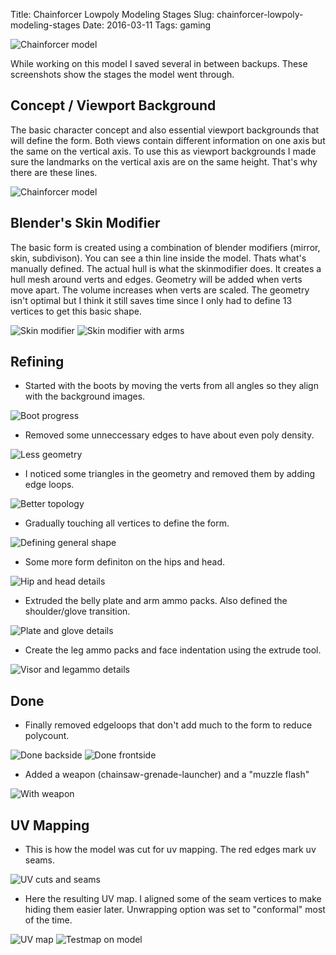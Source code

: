 Title: Chainforcer Lowpoly Modeling Stages
Slug: chainforcer-lowpoly-modeling-stages
Date: 2016-03-11
Tags: gaming

![Chainforcer model]({static}/images/modprog/title_pose.png)

While working on this model I saved several in between backups. These screenshots show the stages the model went through.

## Concept / Viewport Background

The basic character concept and also essential viewport backgrounds that will define the form. Both views contain different information on one axis but the same on the vertical axis. To use this as viewport backgrounds I made sure the landmarks on the vertical axis are on the same height. That's why there are these lines.

![Chainforcer model]({static}/images/modprog/00_background.png)

## Blender's Skin Modifier

The basic form is created using a combination of blender modifiers (mirror, skin, subdivison). You can see a thin line inside the model. Thats what's manually defined. The actual hull is what the skinmodifier does. It creates a hull mesh around verts and edges. Geometry will be added when verts move apart. The volume increases when verts are scaled. The geometry isn't optimal but I think it still saves time since I only had to define 13 vertices to get this basic shape.

![Skin modifier]({static}/images/modprog/01_skinmod.png)
![Skin modifier with arms]({static}/images/modprog/02_skinmod_w_arms.png)

## Refining

* Started with the boots by moving the verts from all angles so they align with the background images.

![Boot progress]({static}/images/modprog/03_progress_boot.png)

* Removed some unneccessary edges to have about even poly density.

![Less geometry]({static}/images/modprog/04_less_geometry.png)

* I noticed some triangles in the geometry and removed them by adding edge loops.

![Better topology]({static}/images/modprog/05_better_topo.png)

* Gradually touching all vertices to define the form.

![Defining general shape]({static}/images/modprog/06_getting_in_shape.png)

* Some more form definiton on the hips and head.

![Hip and head details]({static}/images/modprog/07_hip_head_detail.png)

* Extruded the belly plate and arm ammo packs. Also defined the shoulder/glove transition.

![Plate and glove details]({static}/images/modprog/08_plate_glove_detail.png)

* Create the leg ammo packs and face indentation using the extrude tool.

![Visor and legammo details]({static}/images/modprog/09_shade_legpacks_detail.png)

## Done

* Finally removed edgeloops that don't add much to the form to reduce polycount.

![Done backside]({static}/images/modprog/10_done_backside.png)
![Done frontside]({static}/images/modprog/11_done_frontside.png)

* Added a weapon (chainsaw-grenade-launcher) and a "muzzle flash"

![With weapon]({static}/images/modprog/12_with_weapon.png)

## UV Mapping

* This is how the model was cut for uv mapping. The red edges mark uv seams.

![UV cuts and seams]({static}/images/modprog/13_cut_and_seam.png)

* Here the resulting UV map. I aligned some of the seam vertices to make hiding them easier later. Unwrapping option was set to "conformal" most of the time.

![UV map]({static}/images/modprog/15_uv_map.png)
![Testmap on model]({static}/images/modprog/14_test_uv.png)
